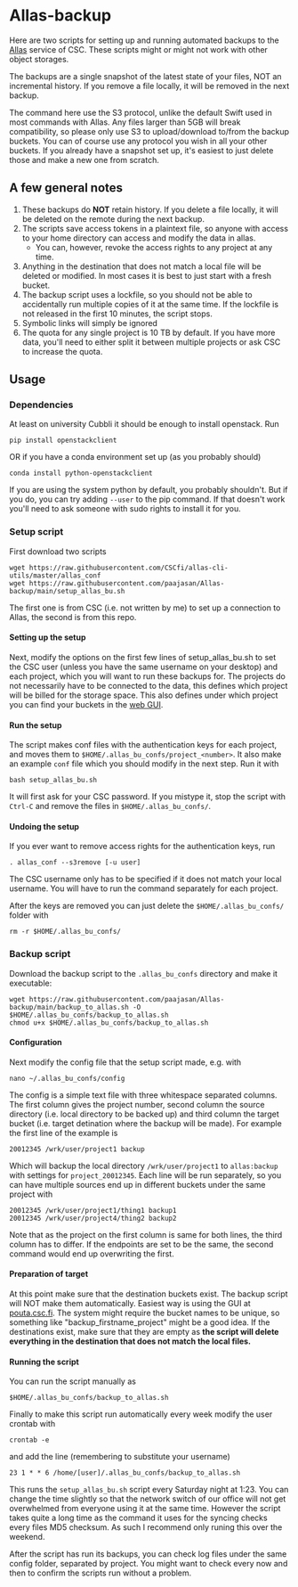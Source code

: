 # Allas-backup

Here are two scripts for setting up and running automated backups to the [Allas](https://docs.csc.fi/data/Allas/) service of CSC. These scripts might or might not work with other object storages.

The backups are a single snapshot of the latest state of your files, NOT an incremental history. If you remove a file locally, it will be removed in the next backup.

The command here use the S3 protocol, unlike the default Swift used in most commands with Allas. Any files larger than 5GB will break compatibility, so please only use S3 to upload/download to/from the backup buckets. You can of course use any protocol you wish in all your other buckets. If you already have a snapshot set up, it's easiest to just delete those and make a new one from scratch.

## A few general notes

1. These backups do **NOT** retain history. If you delete a file locally, it will be deleted on the remote during the next backup.
2. The scripts save access tokens in a plaintext file, so anyone with access to your home directory can access and modify the data in allas.
    - You can, however, revoke the access rights to any project at any time.
3. Anything in the destination that does not match a local file will be deleted or modified. In most cases it is best to just start with a fresh bucket.
4. The backup script uses a lockfile, so you should not be able to accidentally run multiple copies of it at the same time. If the lockfile is not released in the first 10 minutes, the script stops.
5. Symbolic links will simply be ignored
6. The quota for any single project is 10 TB by default. If you have more data, you'll need to either split it between multiple projects or ask CSC to increase the quota.


## Usage

### Dependencies

At least on university Cubbli it should be enough to install openstack. Run 

    pip install openstackclient

OR if you have a conda environment set up (as you probably should)

    conda install python-openstackclient

If you are using the system python by default, you probably shouldn't. But if you do, you can try adding `--user` to the pip command. If that doesn't work you'll need to ask someone with sudo rights to install it for you.

### Setup script

First download two scripts

    wget https://raw.githubusercontent.com/CSCfi/allas-cli-utils/master/allas_conf
    wget https://raw.githubusercontent.com/paajasan/Allas-backup/main/setup_allas_bu.sh

The first one is from CSC (i.e. not written by me) to set up a connection to Allas, the second is from this repo.

#### Setting up the setup

Next, modify the options on the first few lines of setup_allas_bu.sh to set the CSC user (unless you have the same username on your desktop) and each project, which you will want to run these backups for. The projects do not necessarily have to be connected to the data, this defines which project will be billed for the storage space. This also defines under which project you can find your buckets in the [web GUI](https://pouta.csc.fi). 

#### Run the setup

The script makes conf files with the authentication keys for each project, and moves them to `$HOME/.allas_bu_confs/project_<number>`. It also make an example `conf` file which you should modify in the next step. Run it with

    bash setup_allas_bu.sh

It will first ask for your CSC password. If you mistype it, stop the script with `Ctrl-C` and remove the files in `$HOME/.allas_bu_confs/`.



#### Undoing the setup

If you ever want to remove access rights for the authentication keys, run 

    . allas_conf --s3remove [-u user]

The CSC username only has to be specified if it does not match your local username. You will have to run the command separately for each project.

After the keys are removed you can just delete the `$HOME/.allas_bu_confs/` folder with

    rm -r $HOME/.allas_bu_confs/

### Backup script

Download the backup script to the `.allas_bu_confs` directory and make it executable:

    wget https://raw.githubusercontent.com/paajasan/Allas-backup/main/backup_to_allas.sh -O $HOME/.allas_bu_confs/backup_to_allas.sh
    chmod u+x $HOME/.allas_bu_confs/backup_to_allas.sh



#### Configuration

Next modify the config file that the setup script made, e.g. with

    nano ~/.allas_bu_confs/config

The config is a simple text file with three whitespace separated columns. The first column gives the project number, second column the source directory (i.e. local directory to be backed up) and third column the target bucket (i.e. target detination where the backup will be made). For example the first line of the example is 

    20012345 /wrk/user/project1 backup

Which will backup the local directory `/wrk/user/project1` to `allas:backup` with settings for `project_20012345`. Each line will be run separately, so you can have multiple sources end up in different buckets under the same project with

    20012345 /wrk/user/project1/thing1 backup1
    20012345 /wrk/user/project4/thing2 backup2

Note that as the project on the first column is same for both lines, the third column has to differ. If the endpoints are set to be the same, the second command would end up overwriting the first.


#### Preparation of target

At this point make sure that the destination buckets exist. The backup script will NOT make them automatically. Easiest way is using the GUI at [pouta.csc.fi](https://pouta.csc.fi). The system might require the bucket names to be unique, so something like "backup_firstname_project" might be a good idea. If the destinations exist, make sure that they are empty as **the script will delete everything in the destination that does not match the local files.**


#### Running the script

You can run the script manually as

    $HOME/.allas_bu_confs/backup_to_allas.sh

Finally to make this script run automatically every week modify the user crontab with

    crontab -e

and add the line (remembering to substitute your username)

    23 1 * * 6 /home/[user]/.allas_bu_confs/backup_to_allas.sh

This runs the `setup_allas_bu.sh` script every Saturday night at 1:23. You can change the time slightly so that the network switch of our office will not get overwhelmed from everyone using it at the same time. However the script takes quite a long time as the command it uses for the syncing checks every files MD5 checksum. As such I recommend only runing this over the weekend.

After the script has run its backups, you can check log files under the same config folder, separated by project. You might want to check every now and then to confirm the scripts run without a problem.